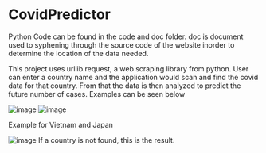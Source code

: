 # CovidPredictor

Python Code can be found in the code and doc folder. doc is document used to syphening through the source code of the website inorder to determine the location of the data needed.

This project uses urllib.request, a web scraping library from python. User can enter a country name and the application would scan and find the covid data for that country. From that the data is then analyzed to predict the future number of cases. Examples can be seen below

![image](https://user-images.githubusercontent.com/86145397/196069248-938c77ea-3da5-4c6a-9b4c-28a825d69092.png)
![image](https://user-images.githubusercontent.com/86145397/196069262-f5030f22-d56d-4f6e-b775-383421cb0d2b.png)

Example for Vietnam and Japan

![image](https://user-images.githubusercontent.com/86145397/196069369-f1e36765-000e-4267-adb9-108e36aabd2e.png)
If a country is not found, this is the result.
